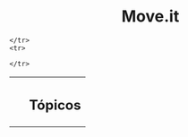 <table>
    <tr>
         <h1 align="center" >Move.it</h1>
    </tr>
    <tr>
        <td width="20%" ></td>
        <td width="80%" ><h2> Tópicos</h2></td>
        
    </tr>
    <tr>
        
    </tr>
</table>
